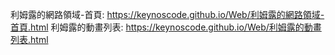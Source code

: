 利姆露的網路領域-首頁:
https://keynoscode.github.io/Web/利姆露的網路領域-首頁.html
利姆露的動畫列表:
https://keynoscode.github.io/Web/利姆露的動畫列表.html

